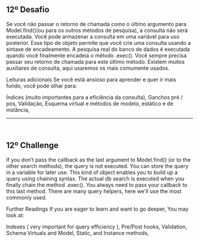 ## 12º Desafio

Se você não passar o retorno de chamada como o último argumento para Model.find()(ou para os outros métodos de pesquisa), a consulta não será executada. Você pode armazenar a consulta em uma variável para uso posterior. Esse tipo de objeto permite que você crie uma consulta usando a sintaxe de encadeamento. A pesquisa real do banco de dados é executada quando você finalmente encadeia o método .exec(). Você sempre precisa passar seu retorno de chamada para este último método. Existem muitos auxiliares de consulta, aqui usaremos os mais comumente usados.

Leituras adicionais
Se você está ansioso para aprender e quer ir mais fundo, você pode olhar para:

Índices (muito importantes para a eficiência da consulta),
Ganchos pré / pós,
Validação,
Esquema virtual e métodos de modelo, estático e de instância,


<hr>
<br>

## 12º Challenge

If you don’t pass the callback as the last argument to Model.find() (or to the other search methods), the query is not executed. You can store the query in a variable for later use. This kind of object enables you to build up a query using chaining syntax. The actual db search is executed when you finally chain the method .exec(). You always need to pass your callback to this last method. There are many query helpers, here we'll use the most commonly used.


Further Readings
If you are eager to learn and want to go deeper, You may look at:

Indexes ( very important for query efficiency ),
Pre/Post hooks,
Validation,
Schema Virtuals and Model, Static, and Instance methods,